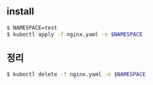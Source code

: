 ## install
```sh
$ NAMESPACE=test
$ kubectl apply -f nginx.yaml -n $NAMESPACE
```

## 정리
```sh
$ kubectl delete -f nginx.yaml -n $NAMESPACE
```